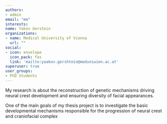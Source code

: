 ```yaml
---
authors:
- admin
email: "mm"
interests:
name: Yakov Gerstein
organizations:
- name: Medical University of Vienna
  url: ""
social:
- icon: envelope
  icon_pack: fas
  link: 'mailto:yaakov.gershtein@meduniwien.ac.at'
superuser: true
user_groups:
- PhD Students
---
```


My research is about the reconstruction of genetic mechanisms driving neural crest development and ensuring diversity of facial appearances.

One of the main goals of my thesis project is to investigate the basic developmental mechanisms responsible for the progression of neural crest and craniofacial complex  

